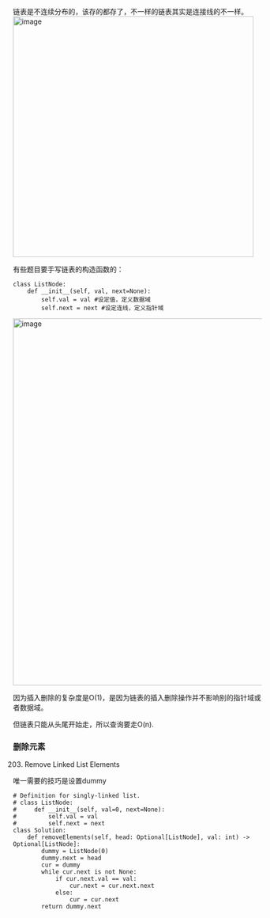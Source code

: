 链表是不连续分布的，该存的都存了，不一样的链表其实是连接线的不一样。
<img width="487" alt="image" src="https://github.com/fifi1120/fifi1120.github.io/assets/98888516/2d10b81e-d204-4f66-9e69-45ca88eea8a2">

有些题目要手写链表的构造函数的：

```
class ListNode:
    def __init__(self, val, next=None):
        self.val = val #设定值，定义数据域
        self.next = next #设定连线，定义指针域
```



<img width="742" alt="image" src="https://github.com/fifi1120/fifi1120.github.io/assets/98888516/8cc8498a-ae91-498f-8bbe-eb4347b145d3">

因为插入删除的复杂度是O(1)，是因为链表的插入删除操作并不影响别的指针域或者数据域。

但链表只能从头尾开始走，所以查询要走O(n).


### 删除元素

203. Remove Linked List Elements

唯一需要的技巧是设置dummy

```
# Definition for singly-linked list.
# class ListNode:
#     def __init__(self, val=0, next=None):
#         self.val = val
#         self.next = next
class Solution:
    def removeElements(self, head: Optional[ListNode], val: int) -> Optional[ListNode]:
        dummy = ListNode(0)
        dummy.next = head
        cur = dummy
        while cur.next is not None:
            if cur.next.val == val:
                cur.next = cur.next.next
            else:
                cur = cur.next
        return dummy.next
```


